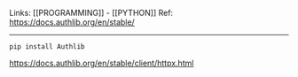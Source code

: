 Links: [[PROGRAMMING]] - [[PYTHON]]
Ref: https://docs.authlib.org/en/stable/

--- 

```pip install Authlib```

https://docs.authlib.org/en/stable/client/httpx.html

